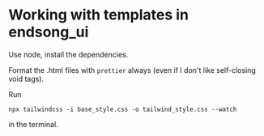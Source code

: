 # Working with templates in endsong_ui

Use node, install the dependencies.

Format the .html files with `prettier` always (even if I don't
like self-closing void tags).

Run

```shell
npx tailwindcss -i base_style.css -o tailwind_style.css --watch
```

in the terminal.
